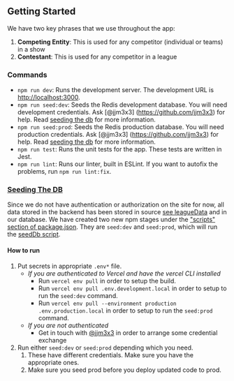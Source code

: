 ## Getting Started

We have two key phrases that we use throughout the app:
1. **Competing Entity**: This is used for any competitor (individual or teams) in a show
2. **Contestant**: This is used for any competitor in a league

### Commands
- `npm run dev`: Runs the development server. The development URL is [http://localhost:3000](http://localhost:3000).
- `npm run seed:dev`: Seeds the Redis development database. You will need development credentials. Ask [@jjm3x3] (https://github.com/jjm3x3) for help. Read [seeding the db](#seeding-the-db) for more information.
- `npm run seed:prod`: Seeds the Redis production database. You will need production credentials. Ask [@jjm3x3] (https://github.com/jjm3x3) for help. Read [seeding the db](#seeding-the-db) for more information.
- `npm run test`: Runs the unit tests for the app. These tests are written in Jest.
- `npm run lint`: Runs our linter, built in ESLint. If you want to autofix the problems, run `npm run lint:fix`.


### [Seeding The DB](#seeding-the-db)

Since we do not have authentication or authorization on the site for now, all data stored in the backend has been stored in source [see leagueData](https://github.com/jjm3x3/AmazingRaceFantasy/tree/main/app/leagueData) and in our database. We have created two new npm stages under the ["scripts" section of package.json](https://docs.npmjs.com/cli/v7/using-npm/scripts). They are `seed:dev` and `seed:prod`, which will run the [seedDb script](https://github.com/jjm3x3/AmazingRaceFantasy/blob/main/scripts/seedDb.mjs).

#### How to run

1. Put secrets in appropriate `.env*` file.
    - _If you are authenticated to Vercel and have the vercel CLI installed_
       - Run `vercel env pull` in order to setup the build.
       - Run `vercel env pull .env.development.local` in order to setup to run the `seed:dev` command.
       - Run `vercel env pull --environment production .env.production.local` in order to setup to run the `seed:prod` command.
    - _If you are not authenticated_
        - Get in touch with [@jjm3x3](https://github.com/jjm3x3) in order to arrange some credential exchange
1. Run either `seed:dev` or `seed:prod` depending which you need. 
    1. These have different credentials. Make sure you have the appropriate ones.
    2. Make sure you seed prod before you deploy updated code to prod.
